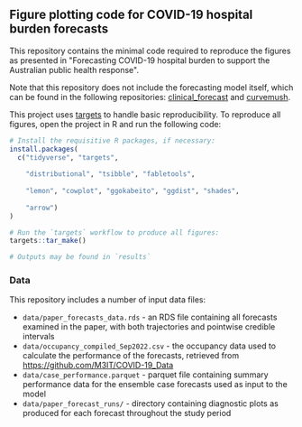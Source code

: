 ## Figure plotting code for COVID-19 hospital burden forecasts

This repository contains the minimal code required to reproduce the figures as presented in "Forecasting COVID-19 hospital burden to support the Australian public health response".

Note that this repository does not include the forecasting model itself, which can be found in the following repositories: [clinical_forecast](https://github.com/ruarai/clinical_forecasts) and [curvemush](https://github.com/ruarai/curvemush).

This project uses [targets](https://books.ropensci.org/targets/) to handle basic reproducibility. To reproduce all figures, open the project in R and run the following code:

```R
# Install the requisitive R packages, if necessary:
install.packages(
  c("tidyverse", "targets",
    
    "distributional", "tsibble", "fabletools",
    
    "lemon", "cowplot", "ggokabeito", "ggdist", "shades",
    
    "arrow")
)

# Run the `targets` workflow to produce all figures:
targets::tar_make()

# Outputs may be found in `results`
```

### Data

This repository includes a number of input data files:

- `data/paper_forecasts_data.rds` - an RDS file containing all forecasts examined in the paper, with both trajectories and pointwise credible intervals
- `data/occupancy_compiled_Sep2022.csv` - the occupancy data used to calculate the performance of the forecasts, retrieved from https://github.com/M3IT/COVID-19_Data
- `data/case_performance.parquet` - parquet file containing summary performance data for the ensemble case forecasts used as input to the model
- `data/paper_forecast_runs/` - directory containing diagnostic plots as produced for each forecast throughout the study period





